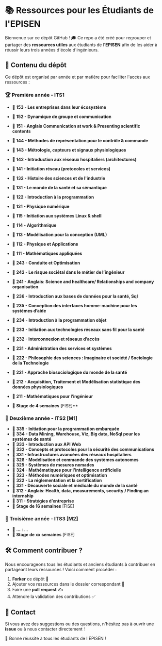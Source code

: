 # 📚 Ressources pour les Étudiants de l'EPISEN

Bienvenue sur ce dépôt GitHub ! 🎓 Ce repo a été créé pour regrouper et partager des **ressources utiles** aux étudiants de l'**EPISEN** afin de les aider à réussir leurs trois années d'école d'ingénieurs.

## 📖 Contenu du dépôt
Ce dépôt est organisé par année et par matière pour faciliter l'accès aux ressources :

### 🏆 **Première année - ITS1**
- 🔹 **153 - Les entreprises dans leur écosystème**  
- 🔹 **152 - Dynamique de groupe et communication**  
- 🔹 **151 - Anglais Communication at work & Presenting scientific contents**  
- 🔹 **144 - Méthodes de représentation pour le contrôle & commande**  
- 🔹 **143 - Métrologie, capteurs et signaux physiologiques**  
- 🔹 **142 - Introduction aux réseaux hospitaliers (architectures)**  
- 🔹 **141 - Initiation réseau (protocoles et services)**  
- 🔹 **132 - Histoire des sciences et de l'industrie**  
- 🔹 **131 - Le monde de la santé et sa sémantique**  
- 🔹 **122 - Introduction à la programmation**  
- 🔹 **121 - Physique numérique**  
- 🔹 **115 - Initiation aux systèmes Linux & shell**  
- 🔹 **114 - Algorithmique**  
- 🔹 **113 - Modélisation pour la conception (UML)**  
- 🔹 **112 - Physique et Applications**  
- 🔹 **111 - Mathématiques appliquées**  

- 🔹 **243 - Conduite et Optimisation**  
- 🔹 **242 - Le risque sociétal dans le métier de l’ingénieur**  
- 🔹 **241 - Anglais: Science and healthcare/ Relationships and company organisation**  
- 🔹 **236 - Introduction aux bases de données pour la santé, Sql**  
- 🔹 **235 - Conception des interfaces homme-machine pour les systèmes d’aide**  
- 🔹 **234 - Introduction à la programmation objet**  
- 🔹 **233 - Initiation aux technologies réseaux sans fil pour la santé**  
- 🔹 **232 - Interconnexion et réseaux d’accès**  
- 🔹 **231 - Administration des services et systèmes**  
- 🔹 **222 - Philosophie des sciences : Imaginaire et société / Sociologie de la Technologie**  
- 🔹 **221 - Approche biosociologique du monde de la santé**  
- 🔹 **212 - Acquisition, Traitement et Modélisation statistique des données physiologiques**  
- 🔹 **211 - Mathématiques pour l’ingénieur**  
- 🔹 **Stage de 4 semaines** [FISE]**

  
### 🚀 **Deuxième année - ITS2 [M1]**
- 🔹 **335 - Initiation pour la programmation embarquée**  
- 🔹 **334 - Data Mining, Warehouse, Viz, Big data, NoSql pour les systèmes de santé**  
- 🔹 **333 - Introduction aux API Web**  
- 🔹 **332 - Concepts et protocoles pour la sécurité des communications**  
- 🔹 **331 - Infrastructures avancées des réseaux hospitaliers**  
- 🔹 **326 - Modélisation et commande des systèmes autonomes**  
- 🔹 **325 - Systèmes de mesures nomades**  
- 🔹 **324 - Mathématiques pour l’intelligence artificielle**  
- 🔹 **323 - Méthodes numériques et optimisation**  
- 🔹 **322 - La réglementation et la certification**  
- 🔹 **321 - Découverte sociale et médicale du monde de la santé**  
- 🔹 **312 - Anglais: Health, data, measurements, security / Finding an internship**  
- 🔹 **311 - Stratégies d’entreprise**  
- 🔹 **Stage de 16 semaines** [FISE]

### 🎯 **Troisième année - ITS3 [M2]**
- 🔹 **...** : ...
- 🔹 **Stage de xx semaines** [FISE] 

## 🛠️ Comment contribuer ?
Nous encourageons tous les étudiants et anciens étudiants à contribuer en partageant leurs ressources ! Voici comment procéder :

1. **Forker** ce dépôt 📌
2. Ajouter vos ressources dans le dossier correspondant 📂
3. Faire une **pull request** ✍️
4. Attendre la validation des contributions ✅

## 📩 Contact
Si vous avez des suggestions ou des questions, n'hésitez pas à ouvrir une **issue** ou à nous contacter directement !

🚀 Bonne réussite à tous les étudiants de l'EPISEN !

